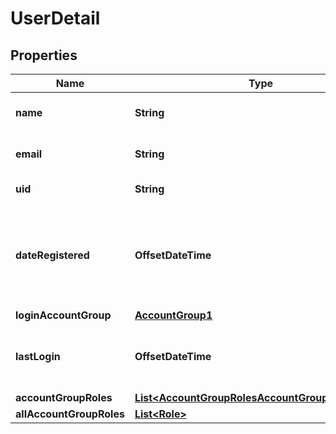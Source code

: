 

# UserDetail


## Properties

| Name | Type | Description | Notes |
|------------ | ------------- | ------------- | -------------|
|**name** | **String** | User&#39;s display name. |  [optional] |
|**email** | **String** | User&#39;s email address. |  [optional] |
|**uid** | **String** | Unique ID of the user. |  [optional] |
|**dateRegistered** | **OffsetDateTime** | UTC date the user registered their account (ISO date-time format). |  [optional] |
|**loginAccountGroup** | [**AccountGroup1**](AccountGroup1.md) |  |  [optional] |
|**lastLogin** | **OffsetDateTime** | UTC last login of the user (ISO date-time format). |  [optional] |
|**accountGroupRoles** | [**List&lt;AccountGroupRolesAccountGroupRolesInner&gt;**](AccountGroupRolesAccountGroupRolesInner.md) |  |  [optional] |
|**allAccountGroupRoles** | [**List&lt;Role&gt;**](Role.md) |  |  [optional] |



